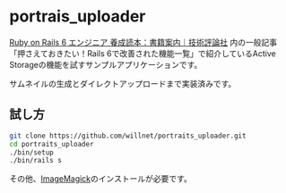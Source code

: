 # portrais_uploader

[Ruby on Rails 6 エンジニア 養成読本：書籍案内｜技術評論社](https://gihyo.jp/book/2019/978-4-297-10869-4) 内の一般記事「押さえておきたい！Rails 6で改善された機能一覧」で紹介しているActive Storageの機能を試すサンプルアプリケーションです。

サムネイルの生成とダイレクトアップロードまで実装済みです。

## 試し方

```sh
git clone https://github.com/willnet/portraits_uploader.git
cd portraits_uploader
./bin/setup
./bin/rails s
```


その他、[ImageMagick](https://imagemagick.org/)のインストールが必要です。
